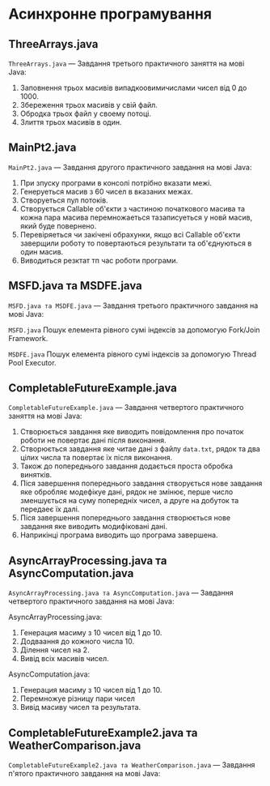 # Асинхронне програмування

## ThreeArrays.java

`ThreeArrays.java` — Завдання третього практичного заняття на мові Java:
1. Заповнення трьох масивів випадкоовимичислами чисел від 0 до 1000.
2. Збереження трьох масивів у свій файл.
3. Обродка трьох файл у своему потоці.
4. Злиття трьох масивів в один.

## MainPt2.java

`MainPt2.java` — Завдання другого практичного завдання на мові Java:
1. При зпуску програми в консолі потрібно вказати межі.
2. Генеруеться масив з 60 чисел в вказаних межах.
3. Створуеться пул потоків.
4. Створується Callable об'єкти з частиною початкового масива та кожна пара масива перемножаеться тазаписуеться у новй масив, який буде повернено.
5. Перевіряеться чи закічені обрахунки, якщо всі Callable об'єкти заверщили роботу то повертаються результати та об'єднуються в один масив.
6. Виводиться резктат тп час роботи програми.

## MSFD.java та MSDFE.java 

`MSFD.java та MSDFE.java` — Завдання третього практичного завдання на мові Java:

`MSFD.java` 
Пошук елемента рівного сумі індексів за допомогую Fork/Join Framework.

`MSDFE.java`
Пошук елемента рівного сумі індексів за допомогую Thread Pool Executor.

## CompletableFutureExample.java
`CompletableFutureExample.java` — Завдання четвертого практичного заняття на мові Java:
1. Створюється завдання яке виводить повідомлення про початок роботи не повертає дані після виконання.
2. Створюється завдання яке читае дані з файлу `data.txt`, рядок та два цілих числа та повертає їх після виконання.
3. Також до попереднього завдання додається проста обробка винятків.
4. Піся завершення попереднього завдання створується нове завдання яке обробляє модефікуе дані, рядок не змінює, перше число зменшується на суму попередніх чисел, а друге на добуток та передаеє їх далі.
5. Піся завершення попереднього завдання створюється нове завдання яке виводить модифіковані дані.
6. Наприкінці програма виводить що програма завершена.

## AsyncArrayProcessing.java та AsyncComputation.java
`AsyncArrayProcessing.java та AsyncComputation.java` — Завдання четвертого практичного завдання на мові Java:

AsyncArrayProcessing.java:
1. Генерация масиму з 10 чисел від 1 до 10.
2. Додваання до кожного числа 10.
3. Ділення чисел на 2.
4. Вивід всіх масивів чисел.

AsyncComputation.java:
1. Генерация масиму з 10 чисел від 1 до 10.
2. Перемножуе різницу пари чисел
3. Вивід масиву чисел та результата.

## CompletableFutureExample2.java та WeatherComparison.java
`CompletableFutureExample2.java та WeatherComparison.java` — Завдання п'ятого практичного завдання на мові Java:
